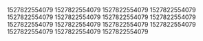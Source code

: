 1527822554079
1527822554079
1527822554079
1527822554079
1527822554079
1527822554079
1527822554079
1527822554079
1527822554079
1527822554079
1527822554079
1527822554079
1527822554079
1527822554079
1527822554079